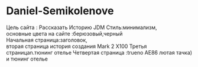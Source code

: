 # Daniel-Semikolenove
   Цель сайта : Рассказать Историю JDM
                           Стиль:минимализм,                                              
  основные цвета на сайте :берюзовый,черный      
     Начальная страница:заголовок,    
вторая страница история создания Mark 2 X100
Третья страницаn.тюнинг отелье 
Четвертая страница :trueno AE86 лютая тачка) и тюнинг отелье

